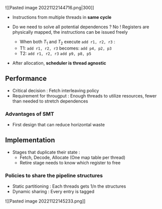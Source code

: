 ![[Pasted image 20221122144716.png|300]]
- Instructions from multiple threads in **same cycle** 

- Do we need to solve all potential dependences ? No ! Registers are physically mapped, the instructions can be issued freely
	- When both $T_1$ and $T_2$ execute `add r1, r2, r3` :
	- T1: `add r1, r2, r3` becomes: `add p4, p2, p3`
	- T2: `add r1, r2, r3`          `add p9, p8, p5`
- After allocation, **scheduler is thread agnostic**
## Performance
- Critical decision : Fetch interleaving policy
- Requirement for througput : Enough threads to utilize resources, fewer than needed to stretch dependences

### Advantages of SMT
- First design that can reduce horizontal waste

## Implementation
- Stages that duplicate their state :
	- Fetch, Decode, Allocate (One map table per thread)
	- Retire stage needs to know which register to free

### Policies to share the pipeline structures
- Static partitioning : Each threads gets 1/n the structures
- Dynamic sharing : Every entry is tagged

![[Pasted image 20221122145233.png]]